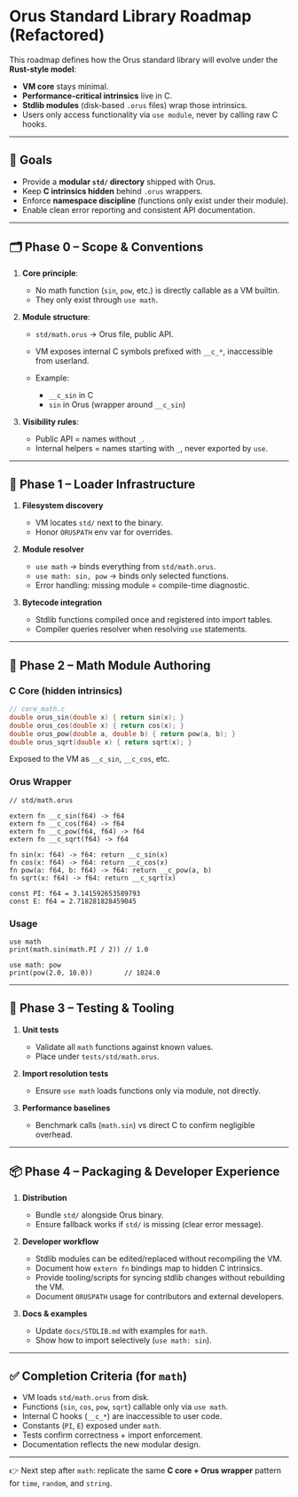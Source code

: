 # Orus Standard Library Roadmap (Refactored)

This roadmap defines how the Orus standard library will evolve under the **Rust-style model**:

* **VM core** stays minimal.
* **Performance-critical intrinsics** live in C.
* **Stdlib modules** (disk-based `.orus` files) wrap those intrinsics.
* Users only access functionality via `use module`, never by calling raw C hooks.

---

## 🎯 Goals

* Provide a **modular `std/` directory** shipped with Orus.
* Keep **C intrinsics hidden** behind `.orus` wrappers.
* Enforce **namespace discipline** (functions only exist under their module).
* Enable clean error reporting and consistent API documentation.

---

## 🗂️ Phase 0 – Scope & Conventions

1. **Core principle**:

   * No math function (`sin`, `pow`, etc.) is directly callable as a VM builtin.
   * They only exist through `use math`.

2. **Module structure**:

   * `std/math.orus` → Orus file, public API.
   * VM exposes internal C symbols prefixed with `__c_*`, inaccessible from userland.
   * Example:

     * `__c_sin` in C
     * `sin` in Orus (wrapper around `__c_sin`)

3. **Visibility rules**:

   * Public API = names without `_`.
   * Internal helpers = names starting with `_`, never exported by `use`.

---

## 🧱 Phase 1 – Loader Infrastructure

1. **Filesystem discovery**

   * VM locates `std/` next to the binary.
   * Honor `ORUSPATH` env var for overrides.

2. **Module resolver**

   * `use math` → binds everything from `std/math.orus`.
   * `use math: sin, pow` → binds only selected functions.
   * Error handling: missing module = compile-time diagnostic.

3. **Bytecode integration**

   * Stdlib functions compiled once and registered into import tables.
   * Compiler queries resolver when resolving `use` statements.

---

## 🧩 Phase 2 – Math Module Authoring

### **C Core (hidden intrinsics)**

```c
// core_math.c
double orus_sin(double x) { return sin(x); }
double orus_cos(double x) { return cos(x); }
double orus_pow(double a, double b) { return pow(a, b); }
double orus_sqrt(double x) { return sqrt(x); }
```

Exposed to the VM as `__c_sin`, `__c_cos`, etc.

### **Orus Wrapper**

```orus
// std/math.orus

extern fn __c_sin(f64) -> f64
extern fn __c_cos(f64) -> f64
extern fn __c_pow(f64, f64) -> f64
extern fn __c_sqrt(f64) -> f64

fn sin(x: f64) -> f64: return __c_sin(x)
fn cos(x: f64) -> f64: return __c_cos(x)
fn pow(a: f64, b: f64) -> f64: return __c_pow(a, b)
fn sqrt(x: f64) -> f64: return __c_sqrt(x)

const PI: f64 = 3.141592653589793
const E: f64 = 2.718281828459045
```

### **Usage**

```orus
use math
print(math.sin(math.PI / 2)) // 1.0

use math: pow
print(pow(2.0, 10.0))        // 1024.0
```

---

## 🧪 Phase 3 – Testing & Tooling

1. **Unit tests**

   * Validate all `math` functions against known values.
   * Place under `tests/std/math.orus`.

2. **Import resolution tests**

   * Ensure `use math` loads functions only via module, not directly.

3. **Performance baselines**

   * Benchmark calls (`math.sin`) vs direct C to confirm negligible overhead.

---

## 📦 Phase 4 – Packaging & Developer Experience

1. **Distribution**

   * Bundle `std/` alongside Orus binary.
   * Ensure fallback works if `std/` is missing (clear error message).

2. **Developer workflow**

   * Stdlib modules can be edited/replaced without recompiling the VM.
   * Document how `extern fn` bindings map to hidden C intrinsics.
   * Provide tooling/scripts for syncing stdlib changes without rebuilding the VM.
   * Document `ORUSPATH` usage for contributors and external developers.

3. **Docs & examples**

   * Update `docs/STDLIB.md` with examples for `math`.
   * Show how to import selectively (`use math: sin`).


---

## ✅ Completion Criteria (for `math`)

* VM loads `std/math.orus` from disk.
* Functions (`sin`, `cos`, `pow`, `sqrt`) callable only via `use math`.
* Internal C hooks (`__c_*`) are inaccessible to user code.
* Constants (`PI`, `E`) exposed under `math`.
* Tests confirm correctness + import enforcement.
* Documentation reflects the new modular design.

---

👉 Next step after `math`: replicate the same **C core + Orus wrapper** pattern for `time`, `random`, and `string`.
